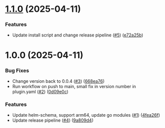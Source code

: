 # [1.1.0](https://github.com/dc-tec/helm-schema-gen/compare/v1.0.0...v1.1.0) (2025-04-11)


### Features

* Update install script and change release pipeline ([#5](https://github.com/dc-tec/helm-schema-gen/issues/5)) ([e72a25b](https://github.com/dc-tec/helm-schema-gen/commit/e72a25b61bce12719e7f65ea0f828b673fa8d901))

# 1.0.0 (2025-04-11)


### Bug Fixes

* Change version back to 0.0.4 ([#3](https://github.com/dc-tec/helm-schema-gen/issues/3)) ([668ea76](https://github.com/dc-tec/helm-schema-gen/commit/668ea7649ffb50a6116a634366d98202805b2540))
* Run workflow on push to main, small fix in version number in plugin.yaml ([#2](https://github.com/dc-tec/helm-schema-gen/issues/2)) ([0d09e0c](https://github.com/dc-tec/helm-schema-gen/commit/0d09e0c881ea57e513b8a6ceb4a8ef82f53690d9))


### Features

* Update helm-schema, support arm64, update go modules ([#1](https://github.com/dc-tec/helm-schema-gen/issues/1)) ([4fea26f](https://github.com/dc-tec/helm-schema-gen/commit/4fea26f86cb665cf6beb980139ca8c5f5f19db6b))
* Update release pipeline ([#4](https://github.com/dc-tec/helm-schema-gen/issues/4)) ([9a809d4](https://github.com/dc-tec/helm-schema-gen/commit/9a809d41e4fbebcea51c97ca0bbfc0eb3e496b62))
